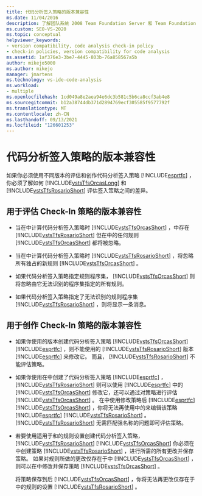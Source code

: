 ```yaml
---
title: 代码分析签入策略的版本兼容性
ms.date: 11/04/2016
description: 了解团队系统 2008 Team Foundation Server 和 Team Foundation Server 2010 以不同的方式评估 Visual Studio 签入策略。
ms.custom: SEO-VS-2020
ms.topic: conceptual
helpviewer_keywords:
- version compatibility, code analysis check-in policy
- check-in policies, version compatibility for code analysis
ms.assetid: 1af376e3-3be7-4445-803b-76a858567a5b
author: mikejo5000
ms.author: mikejo
manager: jmartens
ms.technology: vs-ide-code-analysis
ms.workload:
- multiple
ms.openlocfilehash: 1cd049a8e2aea94e6dc3b581c5b6ca8ccf3ab4e8
ms.sourcegitcommit: b12a38744db371d2894769ecf305585f9577792f
ms.translationtype: MT
ms.contentlocale: zh-CN
ms.lasthandoff: 09/13/2021
ms.locfileid: "126601253"
---
```

# <a name="version-compatibility-for-code-analysis-check-in-policies"></a>代码分析签入策略的版本兼容性

如果你必须使用不同版本的评估和创作代码分析签入策略 [!INCLUDE[esprtfc](../code-quality/includes/esprtfc_md.md)] ，你必须了解如何 [!INCLUDE[vstsTfsOrcasLong](../code-quality/includes/vststfsorcaslong_md.md)] 和 [!INCLUDE[vstsTfsRosarioShort](../code-quality/includes/vststfsrosarioshort_md.md)] 评估签入策略之间的差异。

## <a name="version-compatibility-for-evaluating-check-in-policies"></a>用于评估 Check-In 策略的版本兼容性

- 当在中计算代码分析签入策略时 [!INCLUDE[vstsTfsOrcasShort](../code-quality/includes/vststfsorcasshort_md.md)] ，中存在 [!INCLUDE[vstsTfsRosarioShort](../code-quality/includes/vststfsrosarioshort_md.md)] 但在中的任何规则 [!INCLUDE[vstsTfsOrcasShort](../code-quality/includes/vststfsorcasshort_md.md)] 都将被忽略。

- 当在中计算代码分析签入策略时 [!INCLUDE[vstsTfsRosarioShort](../code-quality/includes/vststfsrosarioshort_md.md)] ，将忽略所有独占的新规则 [!INCLUDE[vstsTfsOrcasShort](../code-quality/includes/vststfsorcasshort_md.md)] 。

- 如果代码分析签入策略指定规则程序集， [!INCLUDE[vstsTfsOrcasShort](../code-quality/includes/vststfsorcasshort_md.md)] 则将忽略由它无法识别的程序集指定的所有规则。

- 如果代码分析签入策略指定了无法识别的规则程序集 [!INCLUDE[vstsTfsRosarioShort](../code-quality/includes/vststfsrosarioshort_md.md)] ，则将显示一条消息。

## <a name="version-compatibility-for-authoring-check-in-policies"></a>用于创作 Check-In 策略的版本兼容性

- 如果你使用的版本创建代码分析签入策略 [!INCLUDE[vstsTfsOrcasShort](../code-quality/includes/vststfsorcasshort_md.md)] [!INCLUDE[esprtfc](../code-quality/includes/esprtfc_md.md)] ，则不能使用的 [!INCLUDE[vstsTfsRosarioShort](../code-quality/includes/vststfsrosarioshort_md.md)] 版本 [!INCLUDE[esprtfc](../code-quality/includes/esprtfc_md.md)] 来修改它。 而且， [!INCLUDE[vstsTfsRosarioShort](../code-quality/includes/vststfsrosarioshort_md.md)] 不能评估策略。

- 如果你使用在中创建了代码分析签入策略 [!INCLUDE[esprtfc](../code-quality/includes/esprtfc_md.md)] ， [!INCLUDE[vstsTfsRosarioShort](../code-quality/includes/vststfsrosarioshort_md.md)] 则可以使用 [!INCLUDE[esprtfc](../code-quality/includes/esprtfc_md.md)] 中的 [!INCLUDE[vstsTfsOrcasShort](../code-quality/includes/vststfsorcasshort_md.md)] 修改它，还可以通过对策略进行评估 [!INCLUDE[vstsTfsOrcasShort](../code-quality/includes/vststfsorcasshort_md.md)] 。 在中使用修改策略后 [!INCLUDE[esprtfc](../code-quality/includes/esprtfc_md.md)] [!INCLUDE[vstsTfsOrcasShort](../code-quality/includes/vststfsorcasshort_md.md)] ，你将无法再使用中的来编辑该策略 [!INCLUDE[esprtfc](../code-quality/includes/esprtfc_md.md)] [!INCLUDE[vstsTfsRosarioShort](../code-quality/includes/vststfsrosarioshort_md.md)] 。 [!INCLUDE[vstsTfsRosarioShort](../code-quality/includes/vststfsrosarioshort_md.md)] 无需匹配强名称的问题即可评估策略。

- 若要使用适用于和的规则设置创建代码分析签入策略， [!INCLUDE[vstsTfsRosarioShort](../code-quality/includes/vststfsrosarioshort_md.md)] [!INCLUDE[vstsTfsOrcasShort](../code-quality/includes/vststfsorcasshort_md.md)] 你必须在中创建策略 [!INCLUDE[vstsTfsRosarioShort](../code-quality/includes/vststfsrosarioshort_md.md)] ，进行所需的所有更改并保存策略。 如果对规则所做的更改仅存在于中 [!INCLUDE[vstsTfsOrcasShort](../code-quality/includes/vststfsorcasshort_md.md)] ，则可以在中修改并保存策略 [!INCLUDE[vstsTfsOrcasShort](../code-quality/includes/vststfsorcasshort_md.md)] 。

   将策略保存到后 [!INCLUDE[vstsTfsOrcasShort](../code-quality/includes/vststfsorcasshort_md.md)] ，你将无法再更改仅存在于中的规则的设置 [!INCLUDE[vstsTfsRosarioShort](../code-quality/includes/vststfsrosarioshort_md.md)] 。
